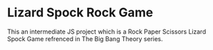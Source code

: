 # Lizard Spock Rock Game

This an intermediate JS project which is a Rock Paper Scissors Lizard Spock Game refrenced in The Big Bang Theory series. 
